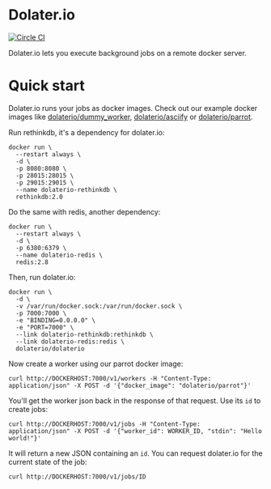 # Dolater.io

[![Circle CI](https://circleci.com/gh/dolaterio/dolaterio.svg?style=svg)](https://circleci.com/gh/dolaterio/dolaterio)

Dolater.io lets you execute background jobs on a remote docker server.

# Quick start

Dolater.io runs your jobs as docker images. Check out our example docker images like [dolaterio/dummy_worker](https://github.com/dolaterio/dummy_worker), [dolaterio/asciify](https://github.com/dolaterio/asciify) or [dolaterio/parrot](https://github.com/dolaterio/parrot).

Run rethinkdb, it's a dependency for dolater.io:
```
docker run \
  --restart always \
  -d \
  -p 8080:8080 \
  -p 28015:28015 \
  -p 29015:29015 \
  --name dolaterio-rethinkdb \
  rethinkdb:2.0
```

Do the same with redis, another dependency:
```
docker run \
  --restart always \
  -d \
  -p 6380:6379 \
  --name dolaterio-redis \
  redis:2.8
```

Then, run dolater.io:

```
docker run \
  -d \
  -v /var/run/docker.sock:/var/run/docker.sock \
  -p 7000:7000 \
  -e "BINDING=0.0.0.0" \
  -e "PORT=7000" \
  --link dolaterio-rethinkdb:rethinkdb \
  --link dolaterio-redis:redis \
  dolaterio/dolaterio
```

Now create a worker using our parrot docker image:

```
curl http://DOCKERHOST:7000/v1/workers -H "Content-Type: application/json" -X POST -d '{"docker_image": "dolaterio/parrot"}'
```

You'll get the worker json back in the response of that request. Use its `id` to create jobs:

```
curl http://DOCKERHOST:7000/v1/jobs -H "Content-Type: application/json" -X POST -d '{"worker_id": WORKER_ID, "stdin": "Hello world!"}'
```

It will return a new JSON containing an `id`. You can request dolater.io for the current state of the job:

```
curl http://DOCKERHOST:7000/v1/jobs/ID
```

